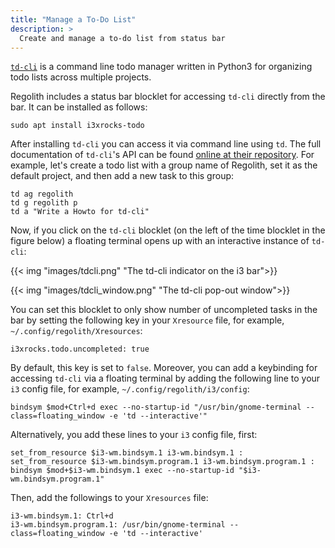 ```yaml
---
title: "Manage a To-Do List"
description: >
  Create and manage a to-do list from status bar
---
```


[`td-cli`](https://github.com/darrikonn/td-cli) is a command line todo manager written in Python3 for organizing todo lists across multiple projects.

Regolith includes a status bar blocklet for accessing `td-cli` directly from the bar. It can be installed as follows:

```console
sudo apt install i3xrocks-todo
```

After installing `td-cli` you can access it via command line using `td`. The full documentation of `td-cli`'s API can be found [online at their repository](https://github.com/darrikonn/td-cli/blob/master/API.md). For example, let's create a todo list with a group name of Regolith, set it as the default project, and then add a new task to this group:

```console
td ag regolith
td g regolith p
td a "Write a Howto for td-cli"
```

Now, if you click on the `td-cli` blocklet (on the left of the time blocklet in the figure below) a floating terminal opens up with an interactive instance of `td-cli`:

{{< img "images/tdcli.png" "The td-cli indicator on the i3 bar">}}

{{< img "images/tdcli_window.png" "The td-cli pop-out window">}}

You can set this blocklet to only show number of uncompleted tasks in the bar by setting the following key in your `Xresource` file, for example, `~/.config/regolith/Xresources`:

```console
i3xrocks.todo.uncompleted: true
```

By default, this key is set to `false`. Moreover, you can add a keybinding for accessing `td-cli` via a floating terminal by adding the following line to your `i3` config file, for example, `~/.config/regolith/i3/config`:

```console
bindsym $mod+Ctrl+d exec --no-startup-id "/usr/bin/gnome-terminal --class=floating_window -e 'td --interactive'"
```

Alternatively, you add these lines to your `i3` config file, first:

```console
set_from_resource $i3-wm.bindsym.1 i3-wm.bindsym.1 :
set_from_resource $i3-wm.bindsym.program.1 i3-wm.bindsym.program.1 :
bindsym $mod+$i3-wm.bindsym.1 exec --no-startup-id "$i3-wm.bindsym.program.1"
```

Then, add the followings to your `Xresources` file:

```console
i3-wm.bindsym.1: Ctrl+d
i3-wm.bindsym.program.1: /usr/bin/gnome-terminal --class=floating_window -e 'td --interactive'
```
